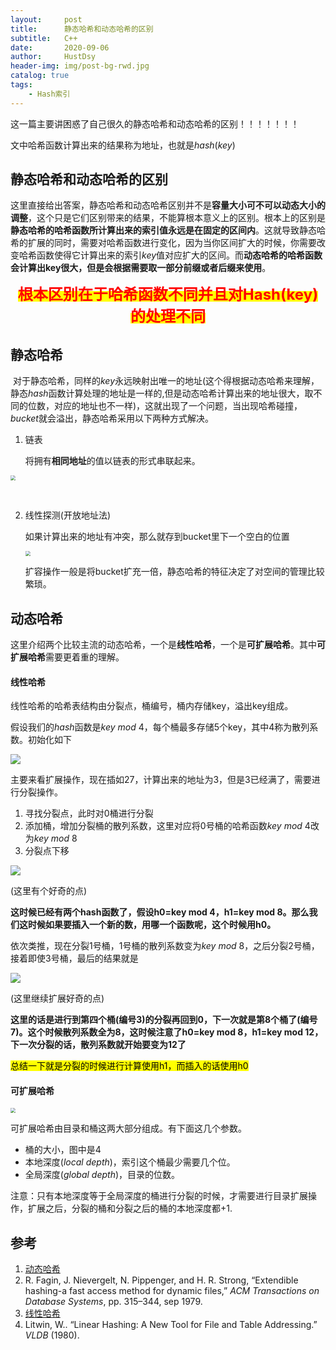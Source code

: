 ```yaml
---
layout:     post
title:      静态哈希和动态哈希的区别
subtitle:   C++
date:       2020-09-06
author:     HustDsy
header-img: img/post-bg-rwd.jpg
catalog: true
tags:
    - Hash索引
---
```


这一篇主要讲困惑了自己很久的静态哈希和动态哈希的区别！！！！！！！

<!--more-->

文中哈希函数计算出来的结果称为地址，也就是$hash(key)$

## 静态哈希和动态哈希的区别

​		这里直接给出答案，静态哈希和动态哈希区别并不是<strong>容量大小可不可以动态大小的调整</strong>，这个只是它们区别带来的结果，不能算根本意义上的区别。根本上的区别是<strong>静态哈希的哈希函数所计算出来的索引值永远是在固定的区间内</strong>。这就导致静态哈希的扩展的同时，需要对哈希函数进行变化，因为当你区间扩大的时候，你需要改变哈希函数使得它计算出来的索引$key$值对应扩大的区间。而<strong>动态哈希的哈希函数会计算出key很大，但是会根据需要取一部分前缀或者后缀来使用</strong>。

<div align="center">
  <strong><mark> <font size=5 color=red>根本区别在于哈希函数不同并且对Hash(key)的处理不同</font></mark></strong>
</div>

## 静态哈希

​		对于静态哈希，同样的$key$永远映射出唯一的地址(这个得根据动态哈希来理解，静态$hash$函数计算处理的地址是一样的,但是动态哈希计算出来的地址很大，取不同的位数，对应的地址也不一样)，这就出现了一个问题，当出现哈希碰撞，$bucket$就会溢出，静态哈希采用以下两种方式解决。

1. 链表

   将拥有<strong>相同地址​</strong>的值以链表的形式串联起来。

<img src="https://gitee.com/hustdsy/blog-img/raw/master/img/20200914105820.png"  style="zoom:50%" align=center>

​	

2. 线性探测(开放地址法)

   如果计算出来的地址有冲突，那么就存到bucket里下一个空白的位置

   <img src="https://gitee.com/hustdsy/blog-img/raw/master/img/20200914110458.png" style="zoom:50%" align=center>

   扩容操作一般是将bucket扩充一倍，静态哈希的特征决定了对空间的管理比较繁琐。

## 动态哈希

这里介绍两个比较主流的动态哈希，一个是<strong>线性哈希</strong>，一个是<strong>可扩展哈希</strong>。其中<strong>可扩展哈希</strong>需要更着重的理解。

#### 线性哈希

线性哈希的哈希表结构由分裂点，桶编号，桶内存储key，溢出key组成。

假设我们的$hash$函数是$key$  $mod$  $4$​，每个桶最多存储5个key，其中4称为散列系数。初始化如下

<img src="https://gitee.com/hustdsy/blog-img/raw/master/img/20200914111806.png">

主要来看扩展操作，现在插如27，计算出来的地址为3，但是3已经满了，需要进行分裂操作。

1. 寻找分裂点，此时对0桶进行分裂
2. 添加桶，增加分裂桶的散列系数，这里对应将0号桶的哈希函数$key$  $mod$  $4$改为$key$  $mod$  $8$
3. 分裂点下移

<img src="https://gitee.com/hustdsy/blog-img/raw/master/img/20200914112255.png">

(这里有个好奇的点)

<div>
  <strong><p>这时候已经有两个hash函数了，假设h0=key mod 4，h1=key mod 8。那么我们这时候如果要插入一个新的数，用哪一个函数呢，这个时候用h0。</p></strong>
</div>

依次类推，现在分裂1号桶，1号桶的散列系数变为$key$  $mod$  $8$，之后分裂2号桶，接着即使3号桶，最后的结果就是

<img src="https://gitee.com/hustdsy/blog-img/raw/master/img/20200914150235.png">

(这里继续扩展好奇的点)

<div>
  <p><strong>这里的话是进行到第四个桶(编号3)的分裂再回到0，下一次就是第8个桶了(编号7)。这个时候散列系数全为8，这时候注意了h0=key mod 8，h1=key mod 12，下一次分裂的话，散列系数就开始要变为12了</strong></p>
</div>

<mark>总结一下就是分裂的时候进行计算使用h1，而插入的话使用h0</mark>

#### 可扩展哈希

<img src="https://gitee.com/hustdsy/blog-img/raw/master/img/20200914152436.png" style="zoom:50%">

可扩展哈希由目录和桶这两大部分组成。有下面这几个参数。

- 桶的大小，图中是4
- 本地深度($local$  $depth$)，索引这个桶最少需要几个位。
- 全局深度($global$  $depth$)，目录的位数。

注意：只有本地深度等于全局深度的桶进行分裂的时候，才需要进行目录扩展操作，扩展之后，分裂的桶和分裂之后的桶的本地深度都+1.

## 参考

1. [动态哈希](https://www.jianshu.com/p/3505c7795180)
2. R. Fagin, J. Nievergelt, N. Pippenger, and H. R. Strong, “Extendible hashing-a fast access method for dynamic files,” *ACM Transactions on Database Systems*, pp. 315–344, sep 1979.
3. [线性哈希](http://blog.xbblfz.site/2017/12/10/%E7%BA%BF%E6%80%A7%E5%93%88%E5%B8%8C/)
4. Litwin, W.. “Linear Hashing: A New Tool for File and Table Addressing.” *VLDB* (1980).

